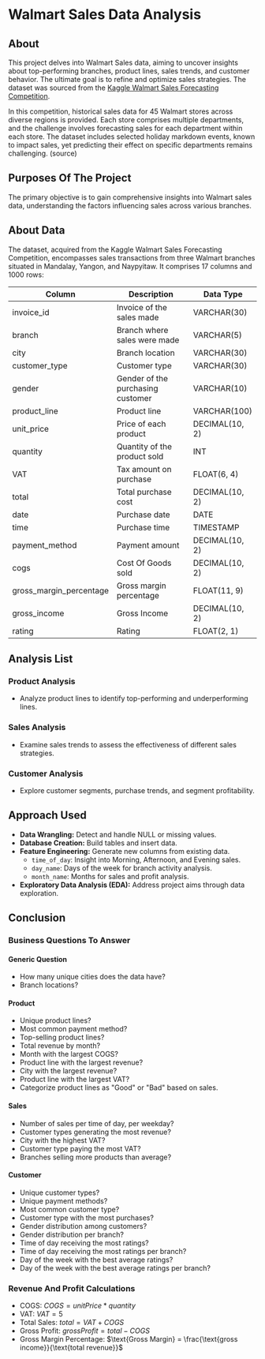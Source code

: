 # Walmart Sales Data Analysis

## About
This project delves into Walmart Sales data, aiming to uncover insights about top-performing branches, product lines, sales trends, and customer behavior. The ultimate goal is to refine and optimize sales strategies. The dataset was sourced from the [Kaggle Walmart Sales Forecasting Competition](https://www.kaggle.com/c/walmart-recruiting-store-sales-forecasting).


In this competition, historical sales data for 45 Walmart stores across diverse regions is provided. Each store comprises multiple departments, and the challenge involves forecasting sales for each department within each store. The dataset includes selected holiday markdown events, known to impact sales, yet predicting their effect on specific departments remains challenging. (source)

## Purposes Of The Project
The primary objective is to gain comprehensive insights into Walmart sales data, understanding the factors influencing sales across various branches.

## About Data
The dataset, acquired from the Kaggle Walmart Sales Forecasting Competition, encompasses sales transactions from three Walmart branches situated in Mandalay, Yangon, and Naypyitaw. It comprises 17 columns and 1000 rows:

| Column                     | Description                            | Data Type         |
|----------------------------|----------------------------------------|-------------------|
| invoice_id                 | Invoice of the sales made              | VARCHAR(30)       |
| branch                     | Branch where sales were made           | VARCHAR(5)        |
| city                       | Branch location                        | VARCHAR(30)       |
| customer_type              | Customer type                          | VARCHAR(30)       |
| gender                     | Gender of the purchasing customer      | VARCHAR(10)       |
| product_line               | Product line                           | VARCHAR(100)      |
| unit_price                 | Price of each product                  | DECIMAL(10, 2)    |
| quantity                   | Quantity of the product sold           | INT               |
| VAT                        | Tax amount on purchase                 | FLOAT(6, 4)       |
| total                      | Total purchase cost                    | DECIMAL(10, 2)    |
| date                       | Purchase date                          | DATE              |
| time                       | Purchase time                          | TIMESTAMP         |
| payment_method             | Payment amount                         | DECIMAL(10, 2)    |
| cogs                       | Cost Of Goods sold                     | DECIMAL(10, 2)    |
| gross_margin_percentage    | Gross margin percentage                | FLOAT(11, 9)      |
| gross_income               | Gross Income                           | DECIMAL(10, 2)    |
| rating                     | Rating                                 | FLOAT(2, 1)       |

## Analysis List

### Product Analysis
- Analyze product lines to identify top-performing and underperforming lines.

### Sales Analysis
- Examine sales trends to assess the effectiveness of different sales strategies.

### Customer Analysis
- Explore customer segments, purchase trends, and segment profitability.

## Approach Used
- **Data Wrangling:** Detect and handle NULL or missing values.
- **Database Creation:** Build tables and insert data.
- **Feature Engineering:** Generate new columns from existing data.
    - `time_of_day`: Insight into Morning, Afternoon, and Evening sales.
    - `day_name`: Days of the week for branch activity analysis.
    - `month_name`: Months for sales and profit analysis.
- **Exploratory Data Analysis (EDA):** Address project aims through data exploration.

## Conclusion

### Business Questions To Answer

#### Generic Question
- How many unique cities does the data have?
- Branch locations?

#### Product
- Unique product lines?
- Most common payment method?
- Top-selling product lines?
- Total revenue by month?
- Month with the largest COGS?
- Product line with the largest revenue?
- City with the largest revenue?
- Product line with the largest VAT?
- Categorize product lines as "Good" or "Bad" based on sales.

#### Sales
- Number of sales per time of day, per weekday?
- Customer types generating the most revenue?
- City with the highest VAT?
- Customer type paying the most VAT?
- Branches selling more products than average?
 
#### Customer
- Unique customer types?
- Unique payment methods?
- Most common customer type?
- Customer type with the most purchases?
- Gender distribution among customers?
- Gender distribution per branch?
- Time of day receiving the most ratings?
- Time of day receiving the most ratings per branch?
- Day of the week with the best average ratings?
- Day of the week with the best average ratings per branch?

### Revenue And Profit Calculations
- COGS: $COGS = unitPrice * quantity$
- VAT: $VAT = 5% * COGS$
- Total Sales: $total = VAT + COGS$
- Gross Profit: $grossProfit = total - COGS$
- Gross Margin Percentage: $\text{Gross Margin} = \frac{\text{gross income}}{\text{total revenue}}$

